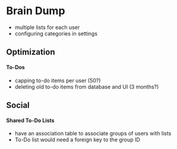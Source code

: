 # Brain Dump

- multiple lists for each user
- configuring categories in settings


## Optimization
#### To-Dos
- capping to-do items per user (50?)
- deleting old to-do items from database and UI (3 months?)




## Social
#### Shared To-Do Lists
- have an association table to associate groups of users with lists
- To-Do list would need a foreign key to the group ID
